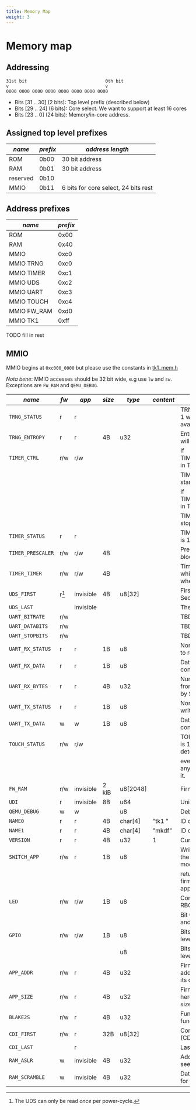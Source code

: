 ```yaml
---
title: Memory Map
weight: 3
---
```


# Memory map

## Addressing

```
31st bit                              0th bit
v                                     v
0000 0000 0000 0000 0000 0000 0000 0000
```

- Bits [31 .. 30] (2 bits): Top level prefix (described below)
- Bits [29 .. 24] (6 bits): Core select. We want to support at least 16 cores
- Bits [23 ..  0] (24 bits): Memory/in-core address.


## Assigned top level prefixes

| *name*   | *prefix* | *address length*                     |
|----------|----------|--------------------------------------|
| ROM      | 0b00     | 30 bit address                       |
| RAM      | 0b01     | 30 bit address                       |
| reserved | 0b10     |                                      |
| MMIO     | 0b11     | 6 bits for core select, 24 bits rest |

## Address prefixes

| *name*      | *prefix* |
|-------------|----------|
| ROM         | 0x00     |
| RAM         | 0x40     |
| MMIO        | 0xc0     |
| MMIO TRNG   | 0xc0     |
| MMIO TIMER  | 0xc1     |
| MMIO UDS    | 0xc2     |
| MMIO UART   | 0xc3     |
| MMIO TOUCH  | 0xc4     |
| MMIO FW_RAM | 0xd0     |
| MMIO TK1    | 0xff     |

TODO fill in rest

## MMIO

MMIO begins at `0xc000_0000` but please use the constants in [tk1_mem.h](https://github.com/tillitis/tillitis-key1-apps/blob/main/apps/include/tk1_mem.h)

*Nota bene*: MMIO accesses should be 32 bit wide, e.g use `lw` and
`sw`. Exceptions are `FW_RAM` and `QEMU_DEBUG`.

| *name*            | *fw*  | *app*     | *size* | *type*   | *content* | *description*                                                           |
|-------------------|-------|-----------|--------|----------|-----------|-------------------------------------------------------------------------|
| `TRNG_STATUS`     | r     | r         |        |          |           | TRNG_STATUS_READY_BIT is 1 when an entropy word is available.           |
| `TRNG_ENTROPY`    | r     | r         | 4B     | u32      |           | Entropy word. Reading a word will clear status.                         |
| `TIMER_CTRL`      | r/w   | r/w       |        |          |           | If TIMER_STATUS_RUNNING_BIT in TIMER_STATUS is 0, setting               |
|                   |       |           |        |          |           | TIMER_CTRL_START_BIT here starts the timer.                             |
|                   |       |           |        |          |           | If TIMER_STATUS_RUNNING_BIT in TIMER_STATUS is 1, setting               |
|                   |       |           |        |          |           | TIMER_CTRL_STOP_BIT here stops the timer.                               |
| `TIMER_STATUS`    | r     | r         |        |          |           | TIMER_STATUS_RUNNING_BIT is 1 when the timer is running.                |
| `TIMER_PRESCALER` | r/w   | r/w       | 4B     |          |           | Prescaler init value. Write blocked when running.                       |
| `TIMER_TIMER`     | r/w   | r/w       | 4B     |          |           | Timer init or current value while running. Write blocked when running.  |
| `UDS_FIRST`       | r[^3] | invisible | 4B     | u8[32]   |           | First word of Unique Device Secret key.                                 |
| `UDS_LAST`        |       | invisible |        |          |           | The last word of the UDS                                                |
| `UART_BITRATE`    | r/w   |           |        |          |           | TBD                                                                     |
| `UART_DATABITS`   | r/w   |           |        |          |           | TBD                                                                     |
| `UART_STOPBITS`   | r/w   |           |        |          |           | TBD                                                                     |
| `UART_RX_STATUS`  | r     | r         | 1B     | u8       |           | Non-zero when there is data to read                                     |
| `UART_RX_DATA`    | r     | r         | 1B     | u8       |           | Data to read. Only LSB contains data                                    |
| `UART_RX_BYTES`   | r     | r         | 4B     | u32      |           | Number of bytes received from the host and not yet read by SW, FW.      |
| `UART_TX_STATUS`  | r     | r         | 1B     | u8       |           | Non-zero when it's OK to write data                                     |
| `UART_TX_DATA`    | w     | w         | 1B     | u8       |           | Data to send. Only LSB contains data                                    |
| `TOUCH_STATUS`    | r/w   | r/w       |        |          |           | TOUCH_STATUS_EVENT_BIT is 1 when touched. After detecting a touch       |
|                   |       |           |        |          |           | event (reading a 1), write anything here to acknowledge it.             |
| `FW_RAM`          | r/w   | invisible | 2 kiB  | u8[2048] |           | Firmware-only RAM.                                                      |
| `UDI`             | r     | invisible | 8B     | u64      |           | Unique Device ID (UDI).                                                 |
| `QEMU_DEBUG`      | w     | w         |        | u8       |           | Debug console (only in QEMU)                                            |
| `NAME0`           | r     | r         | 4B     | char[4]  | "tk1 "    | ID of core/stick                                                        |
| `NAME1`           | r     | r         | 4B     | char[4]  | "mkdf"    | ID of core/stick                                                        |
| `VERSION`         | r     | r         | 4B     | u32      | 1         | Current version.                                                        |
| `SWITCH_APP`      | r/w   | r         | 1B     | u8       |           | Write anything here to trigger the switch to application mode. Reading  |
|                   |       |           |        |          |           | returns 0 if device is in firmware mode, 0xffffffff if in app mode.     |
| `LED`             | r/w   | r/w       | 1B     | u8       |           | Control of the color LEDs in RBG LED on the board.                      |
|                   |       |           |        |          |           | Bit 0 is Blue, bit 1 is Green, and bit 2 is Red LED.                    |
| `GPIO`            | r/w   | r/w       | 1B     | u8       |           | Bits 0 and 1 contain the input level of GPIO 1 and 2.                   |
|                   |       |           |        | u8       |           | Bits 3 and 4 store the output level of GPIO 3 and 4.                    |
| `APP_ADDR`        | r/w   | r         | 4B     | u32      |           | Firmware stores app load address here, so app can read its own location |
| `APP_SIZE`        | r/w   | r         | 4B     | u32      |           | Firmware stores app app size here, so app can read its own size         |
| `BLAKE2S`         | r/w   | r         | 4B     | u32      |           | Function pointer to a BLAKE2S function in the firmware                  |
| `CDI_FIRST`       | r/w   | r         | 32B    | u8[32]   |           | Compound Device Identifier (CDI). UDS+measurement...                    |
| `CDI_LAST`        |       | r         |        |          |           | Last word of CDI                                                        |
| `RAM_ASLR`        | w     | invisible | 4B     | u32      |           | Address Space Randomization seed value for the RAM                      |
| `RAM_SCRAMBLE`    | w     | invisible | 4B     | u32      |           | Data scrambling seed value for the RAM                                  |

[^3]: The UDS can only be read *once* per power-cycle.
